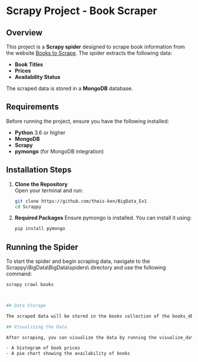 # Scrapy Project - Book Scraper

## Overview
This project is a **Scrapy spider** designed to scrape book information from the website [Books to Scrape](https://books.toscrape.com/). The spider extracts the following data:

- **Book Titles**
- **Prices**
- **Availability Status**

The scraped data is stored in a **MongoDB** database.

## Requirements
Before running the project, ensure you have the following installed:

- **Python** 3.6 or higher
- **MongoDB**
- **Scrapy**
- **pymongo** (for MongoDB integration)

## Installation Steps

1. **Clone the Repository**  
   Open your terminal and run:
   ```bash
   git clone https://github.com/theis-ken/BigData_Ex1
   cd Scrappy

2. **Required Packages**
   Ensure pymongo is installed. You can install it using:
   ```bash
   pip install pymongo


## Running the Spider
   To start the spider and begin scraping data, navigate to the Scrappy\BigData\BigData\spiders\ directory and use the following command:
   ```bash
   scrapy crawl books



## Data Storage

The scraped data will be stored in the books collection of the books_db database in MongoDB.

## Visualizing the Data

After scraping, you can visualize the data by running the visualize_data.py script. This script includes two basic diagrams:

- A histogram of book prices
- A pie chart showing the availability of books
